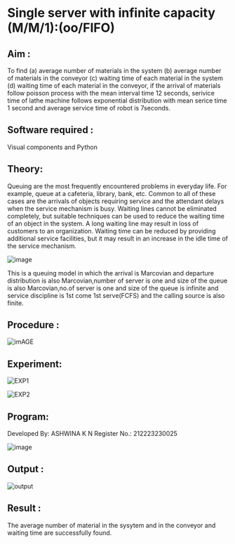 # Single server with infinite capacity (M/M/1):(oo/FIFO)
## Aim :
To find (a) average number of materials in the system (b) average number of materials in the conveyor (c) waiting time of each material in the system (d) waiting time of each material in the conveyor, if the arrival  of materials follow poisson process with the mean interval time 12 seconds, serivice time of lathe machine follows exponential distribution with mean serice time 1 second and average service time of robot is 7seconds.

## Software required :
Visual components and Python

## Theory:
Queuing are the most frequently encountered problems in everyday life. For example, queue at a cafeteria, library, bank, etc. Common to all of these cases are the arrivals of objects requiring service and the attendant delays when the service mechanism is busy. Waiting lines cannot be eliminated completely, but suitable techniques can be used to reduce the waiting time of an object in the system. A long waiting line may result in loss of customers to an organization. Waiting time can be reduced by providing additional service facilities, but it may result in an increase in the idle time of the service mechanism.

![image](1.png)

This is a queuing model in which the arrival is Marcovian and departure distribution is also Marcovian,number of server is one and size of the queue is also Marcovian,no.of server is one and size of the queue is infinite and service discipline is 1st come 1st serve(FCFS) and the calling source is also finite.

## Procedure :

![imAGE](2.png)


## Experiment:

![EXP1](https://github.com/Ashwinakn/Single-server-infinite-capacity---Markov-Model/assets/152128332/3c2eedfc-03eb-4580-abea-6fe285d21bf8)

![EXP2](https://github.com/Ashwinakn/Single-server-infinite-capacity---Markov-Model/assets/152128332/84b342ba-f714-4a12-b027-8841ce9a8592)


## Program:

Developed By: ASHWINA K N  Register No.: 212223230025

![image](https://github.com/ramjan1729/Single-server-infinite-capacity---Markov-Model/assets/103921593/5f1fd58d-5929-4c51-89ea-4cef009e5bad)


## Output :

![output](https://github.com/Ashwinakn/Single-server-infinite-capacity---Markov-Model/assets/152128332/ed28cab8-9697-4991-9c0b-c25b07a0234e)


## Result :

The average number of material in the sysytem and in the conveyor and waiting time are
successfully found.


